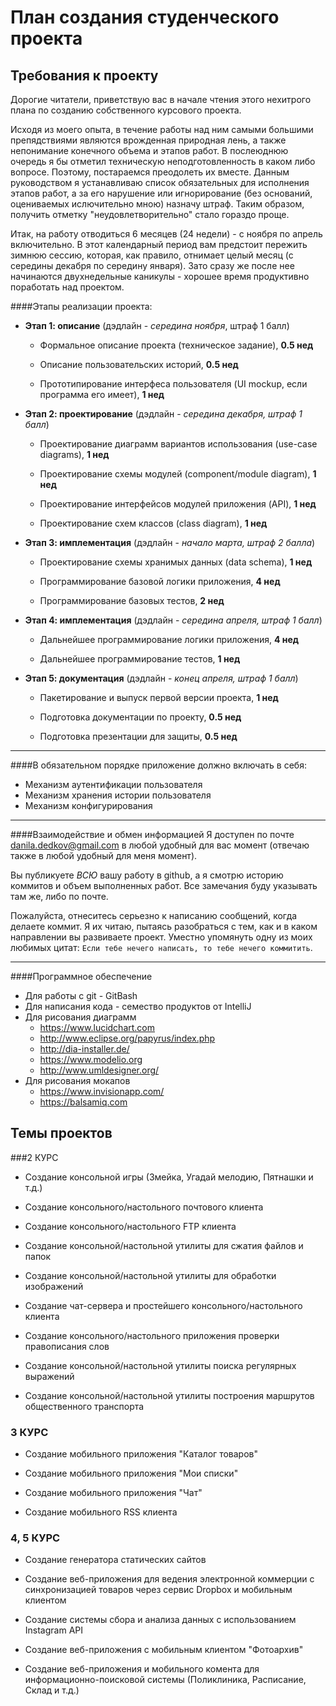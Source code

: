 План создания студенческого проекта
==============================================


Требования к проекту
--------------------

Дорогие читатели, приветствую вас в начале чтения этого нехитрого плана по созданию собственного курсового проекта.

Исходя из моего опыта, в течение работы над ним самыми большими препядствиями являются врожденная природная лень, а также непонимание конечного объема и этапов работ. В послеюднюю очередь я бы отметил техническую неподготовленность в каком либо вопросе. Поэтому, постараемся преодолеть их вместе. Данным руководством я устанавливаю список обязательных для исполнения этапов работ, а за его нарушение или игнорирование (без оснований, оцениваемых ислючительно мною) назначу штраф. Таким образом, получить отметку "неудовлетворительно" стало гораздо проще. 

Итак, на работу отводиться 6 месяцев (24 недели) - с ноября по апрель включительно. В этот календарный период вам предстоит пережить зимнюю сессию, которая, как правило, отнимает целый месяц (с середины декабря по середину января). Зато сразу же после нее начинаются двухнедельные каникулы - хорошее время продуктивно поработать над проектом.


####Этапы реализации проекта:

* __Этап 1: описание__ (дэдлайн - _середина ноября_, штраф 1 балл)

	* Формальное описание проекта (техническое задание), __0.5 нед__

	* Описание пользовательских историй, __0.5 нед__

	* Прототипирование интерфеса пользователя (UI mockup, если программа его имеет), __1 нед__

* __Этап 2: проектирование__ (дэдлайн - _середина декабря, штраф 1 балл_)

	* Проектирование диаграмм вариантов использования (use-case diagrams), __1 нед__

	* Проектирование схемы модулей (component/module diagram), __1 нед__

	* Проектирование интерфейсов модулей приложения (API), __1 нед__

	* Проектирование схем классов (class diagram), __1 нед__

* __Этап 3: имплементация__ (дэдлайн - _начало марта, штраф 2 балла_)

	* Проектирование схемы хранимых данных (data schema), __1 нед__

	* Программирование базовой логики приложения, __4 нед__

	* Программирование базовых тестов, __2 нед__

* __Этап 4: имплементация__ (дэдлайн - _середина апреля, штраф 1 балл_)

	* Дальнейшее программирование логики приложения, __4 нед__

	* Дальнейшее программирование тестов, __1 нед__

* __Этап 5: документация__ (дэдлайн - _конец апреля, штраф 1 балл_)

	* Пакетирование и выпуск первой версии проекта, __1 нед__

	* Подготовка документации по проекту,  __0.5 нед__

	* Подготовка презентации для защиты,  __0.5 нед__


---

####В обязательном порядке приложение должно включать в себя:
* Механизм аутентификации пользователя
* Механизм хранения истории пользователя
* Механизм конфигурирования

---

####Взаимодействие и обмен информацией
Я доступен по почте danila.dedkov@gmail.com в любой удобный для вас момент (отвечаю также в любой удобный для меня момент).

Вы публикуете _ВСЮ_ вашу работу в github, а я смотрю историю коммитов и объем выполненных работ. Все замечания буду указывать там же, либо по почте.

Пожалуйста, отнеситесь серьезно к написанию сообщений, когда делаете коммит. Я их читаю, пытаясь разобраться с тем, как и в каком направлении вы развиваете проект. Уместно упомянуть одну из моих любимых цитат: `Если тебе нечего написать, то тебе нечего коммитить`.

---

####Программное обеспечение
* Для работы с git - GitBash
* Для написания кода - cемество продуктов от IntelliJ
* Для рисования диаграмм
	* https://www.lucidchart.com
	* http://www.eclipse.org/papyrus/index.php
	* http://dia-installer.de/
	* https://www.modelio.org
	* http://www.umldesigner.org/
* Для рисования мокапов
	* https://www.invisionapp.com/
	* https://balsamiq.com
	

Темы проектов
-------------

###2 КУРС

* Создание консольной игры (Змейка, Угадай мелодию, Пятнашки и т.д.)

* Создание консольного/настольного почтового клиента

* Создание консольного/настольного FTP клиента

* Создание консольной/настольной утилиты для сжатия файлов и папок

* Создание консольной/настольной утилиты для обработки изображений

* Создание чат-сервера и простейшего консольного/настольного клиента

* Создание консольного/настольного приложения проверки правописания слов

* Создание консольной/настольной утилиты поиска регулярных выражений

* Создание консольной/настольной утилиты построения маршрутов общественного транспорта

### 3 КУРС

* Создание мобильного приложения "Каталог товаров"

* Создание мобильного приложения "Мои списки"

* Создание мобильного приложения "Чат"

* Создание мобильного RSS клиента


### 4, 5 КУРС

* Создание генератора статических сайтов

* Создание веб-приложения для ведения электронной коммерции с синхронизацией товаров через сервис Dropbox и мобильным клиентом

* Создание системы сбора и анализа данных с использованием Instagram API

* Создание веб-приложения с мобильным клиентом "Фотоархив"

* Создание веб-приложения и мобильного комента для информационно-поисковой системы (Поликлиника, Расписание, Склад и т.д.)

